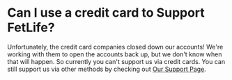 # Can I use a credit card to Support FetLife?

Unfortunately, the credit card companies closed down our accounts! We're working with them to open the accounts back up, but we don't know when that will happen. So currently you can't support us via credit cards.  You can still support us via other methods by checking out [Our Support Page](https://fetlife.com/support).
